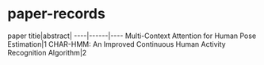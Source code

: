 # paper-records

paper titie|abstract|
----|------|----
Multi-Context Attention for Human Pose Estimation|1
CHAR-HMM: An Improved Continuous Human Activity Recognition Algorithm|2
